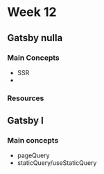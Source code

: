 # Week 12

## Gatsby nulla

### Main Concepts

- SSR
-

### Resources

## Gatsby I

### Main concepts

- pageQuery
- staticQuery/useStaticQuery
